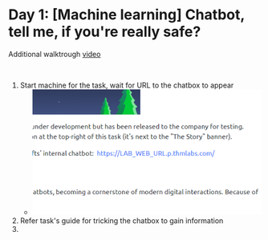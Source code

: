 # Day 1: [Machine learning] Chatbot, tell me, if you're really safe?
Additional walktrough [video](https://www.youtube.com/watch?v=_J54vqjicmg)

</br>

1. Start machine for the task, wait for URL to the chatbox to appear </br>
   * ![Chatbox URL](Pictures/1.png)
2. Refer task's guide for tricking the chatbox to gain information
3. 
